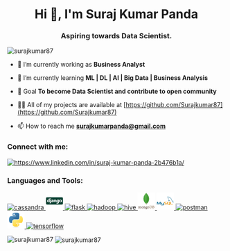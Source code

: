 <h1 align="center">Hi 👋, I'm Suraj Kumar Panda</h1>
<h3 align="center">Aspiring towards Data Scientist.</h3>

<p align="left"> <img src="https://komarev.com/ghpvc/?username=surajkumar87&label=Profile%20views&color=0e75b6&style=flat" alt="surajkumar87" /> </p>

- 🔭 I’m currently working as **Business Analyst**

- 🌱 I’m currently learning **ML | DL | AI | Big Data | Business Analysis**

- 🎯 Goal **To become Data Scientist and contribute to open community**

- 👨‍💻 All of my projects are available at [https://github.com/Surajkumar87](https://github.com/Surajkumar87)

- 📫 How to reach me **surajkumarpanda@gmail.com**

<h3 align="left">Connect with me:</h3>
<p align="left">
<a href="https://www.linkedin.com/in/suraj-kumar-panda-2b476b1a/" target="blank"><img align="center" src="https://raw.githubusercontent.com/rahuldkjain/github-profile-readme-generator/master/src/images/icons/Social/linked-in-alt.svg" alt="https://www.linkedin.com/in/suraj-kumar-panda-2b476b1a/" height="30" width="40" /></a>
</p>

<h3 align="left">Languages and Tools:</h3>
<p align="left"> <a href="https://cassandra.apache.org/" target="_blank"> <img src="https://www.vectorlogo.zone/logos/apache_cassandra/apache_cassandra-icon.svg" alt="cassandra" width="40" height="40"/> </a> <a href="https://www.djangoproject.com/" target="_blank"> <img src="https://raw.githubusercontent.com/devicons/devicon/master/icons/django/django-original.svg" alt="django" width="40" height="40"/> </a> <a href="https://flask.palletsprojects.com/" target="_blank"> <img src="https://www.vectorlogo.zone/logos/pocoo_flask/pocoo_flask-icon.svg" alt="flask" width="40" height="40"/> </a> <a href="https://hadoop.apache.org/" target="_blank"> <img src="https://www.vectorlogo.zone/logos/apache_hadoop/apache_hadoop-icon.svg" alt="hadoop" width="40" height="40"/> </a> <a href="https://hive.apache.org/" target="_blank"> <img src="https://www.vectorlogo.zone/logos/apache_hive/apache_hive-icon.svg" alt="hive" width="40" height="40"/> </a> <a href="https://www.mongodb.com/" target="_blank"> <img src="https://raw.githubusercontent.com/devicons/devicon/master/icons/mongodb/mongodb-original-wordmark.svg" alt="mongodb" width="40" height="40"/> </a> <a href="https://www.mysql.com/" target="_blank"> <img src="https://raw.githubusercontent.com/devicons/devicon/master/icons/mysql/mysql-original-wordmark.svg" alt="mysql" width="40" height="40"/> </a> <a href="https://postman.com" target="_blank"> <img src="https://www.vectorlogo.zone/logos/getpostman/getpostman-icon.svg" alt="postman" width="40" height="40"/> </a> <a href="https://www.python.org" target="_blank"> <img src="https://raw.githubusercontent.com/devicons/devicon/master/icons/python/python-original.svg" alt="python" width="40" height="40"/> </a> <a href="https://www.tensorflow.org" target="_blank"> <img src="https://www.vectorlogo.zone/logos/tensorflow/tensorflow-icon.svg" alt="tensorflow" width="40" height="40"/> </a> </p>

<p><img align="left" src="https://github-readme-stats.vercel.app/api/top-langs?username=surajkumar87&show_icons=true&locale=en&layout=compact" alt="surajkumar87" /></p>

<p>&nbsp;<img align="center" src="https://github-readme-stats.vercel.app/api?username=surajkumar87&show_icons=true&locale=en" alt="surajkumar87" /></p>
